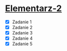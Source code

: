 # [Elementarz-2](http://wbzyl.inf.ug.edu.pl/c/elementarz-2)

* [X] Zadanie 1
* [X] Zadanie 2
* [X] Zadanie 3
* [X] Zadanie 4
* [X] Zadanie 5